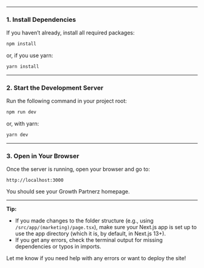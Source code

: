 
---

### 1. **Install Dependencies**
If you haven’t already, install all required packages:
```sh
npm install
```
or, if you use yarn:
```sh
yarn install
```

---

### 2. **Start the Development Server**
Run the following command in your project root:
```sh
npm run dev
```
or, with yarn:
```sh
yarn dev
```

---

### 3. **Open in Your Browser**
Once the server is running, open your browser and go to:
```
http://localhost:3000
```
You should see your Growth Partnerz homepage.

---

**Tip:**  
- If you made changes to the folder structure (e.g., using `/src/app/(marketing)/page.tsx`), make sure your Next.js app is set up to use the app directory (which it is, by default, in Next.js 13+).
- If you get any errors, check the terminal output for missing dependencies or typos in imports.

Let me know if you need help with any errors or want to deploy the site!

